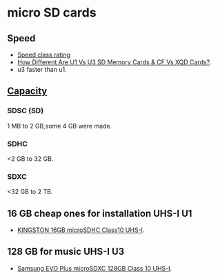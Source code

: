 # micro SD cards

## Speed
* [Speed class rating](https://en.wikipedia.org/wiki/Secure_Digital#Speed_class_rating)
* [How Different Are U1 Vs U3 SD Memory Cards & CF Vs XQD Cards?](https://www.slrlounge.com/different-u1-vs-u3-sd-memory-cards-cf-vs-xqd-cards/).
* u3 faster than u1. 
## [Capacity](https://en.wikipedia.org/wiki/Secure_Digital)

### SDSC (SD)
1 MB to 2 GB,some 4 GB were made.

### SDHC
<2 GB to 32 GB.

### SDXC
<32 GB to 2 TB.

## 16 GB cheap ones for installation UHS-I U1
* [KINGSTON 16GB microSDHC Class10 UHS-I](http://ekoshop.lv/arejiedatuneseji/atminaskartes/kingston-16gb-microsdhc-class10-uhsi).

## 128 GB for music UHS-I U3
* [Samsung EVO Plus microSDXC 128GB Class 10 UHS-I](http://ekoshop.lv/arejiedatuneseji/atminaskartes/samsung-evo-plus-microsdxc-128gb-class-10-uhsi).
